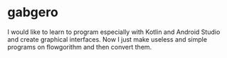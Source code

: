 # gabgero
I would like to learn to program especially with Kotlin and Android Studio and create graphical interfaces. Now I just make useless and simple programs on flowgorithm and then convert them.
